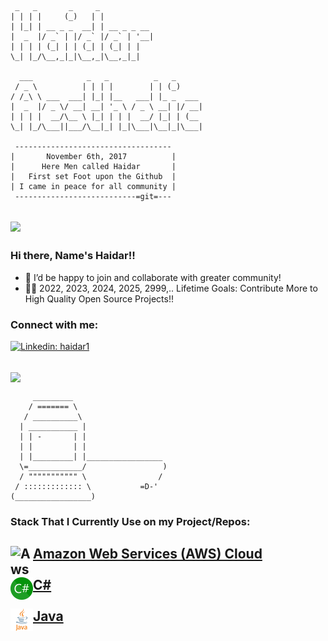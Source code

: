 
     _   _       _     _                         
    | | | |     (_)   | |                        
    | |_| | __ _ _  __| | __ _ _ __              
    |  _  |/ _` | |/ _` |/ _` | '__|             
    | | | | (_| | | (_| | (_| | |                
    \_| |_/\__,_|_|\__,_|\__,_|_|                
                                                                                      
      ___            _   _          _   _      
     / _ \          | | | |        | | (_)       
    / /_\ \ ___  ___| |_| |__   ___| |_ _  ___   
    |  _  |/ _ \/ __| __| '_ \ / _ \ __| |/ __|  
    | | | |  __/\__ \ |_| | | |  __/ |_| | (__   
    \_| |_/\___||___/\__|_| |_|\___|\__|_|\___|  
                                            
     -----------------------------------  
    |       November 6th, 2017          |  
    |      Here Men called Haidar       |  
    |   First set Foot upon the Github  |  
    | I came in peace for all community |  
     ---------------------------=git=---    
## ![](https://komarev.com/ghpvc/?username=haidargit&color=blue&label=Profile+View)
  


### Hi there, Name's Haidar!!

- 👯 I’d be happy to join and collaborate with greater community!
- 👏🏼 2022, 2023, 2024, 2025, 2999,.. Lifetime Goals: Contribute More to High Quality Open Source Projects!!

### Connect with me:

[![Linkedin: haidar1](https://img.shields.io/badge/-haidar1-blue?style=flat-square&logo=Linkedin&logoColor=white&link=https://www.linkedin.com/in/haidar1/)](https://www.linkedin.com/in/haidar1/)

<br /> 

<img align="center" src="https://github-readme-stats.vercel.app/api/top-langs/?username=haidargit&theme=light&hide_langs_below=1" />  

         _________  
        / ======= \  
       / __________\  
      | ___________ |  
      | | -       | |  
      | |         | |  
      | |_________| |_________________  
      \=____________/                 )  
      / """"""""""" \                /  
     / ::::::::::::: \           =D-'  
    (_________________)  
### Stack That I Currently Use on my Project/Repos:
[<img align="left" alt="Aws" width="36px" src="https://avatars.githubusercontent.com/u/2232217?s=200&v=4" />Amazon Web Services (AWS) Cloud <br/><br/>][aws]
[<img align="left" alt="C#" width="36px" src="https://raw.githubusercontent.com/github/explore/80688e429a7d4ef2fca1e82350fe8e3517d3494d/topics/csharp/csharp.png" />C# <br/><br/>][C#]
[<img align="left" alt="Java" width="36px" src="https://raw.githubusercontent.com/github/explore/5b3600551e122a3277c2c5368af2ad5725ffa9a1/topics/java/java.png" />Java <br/><br/>][Java]
<br />  
---

[linkedin]: https://linkedin.com/in/haidar1
[aws]: https://aws.amazon.com/
[C#]: https://docs.microsoft.com/en-us/dotnet/csharp/tour-of-csharp/
[Java]: https://www.learnjavaonline.org/  
